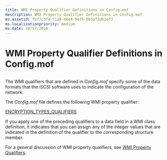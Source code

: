 ```yaml
---
title: WMI Property Qualifier Definitions in Config.mof
description: WMI Property Qualifier Definitions in Config.mof
ms.assetid: f277c3f4-f1a8-48e4-9ef5-9b5af2db2ef3
ms.localizationpriority: medium
ms.date: 10/17/2018
---
```


# WMI Property Qualifier Definitions in Config.mof


## <span id="ddk_wmi_property_qualifier_definitions_in_config_mof_kr"></span><span id="DDK_WMI_PROPERTY_QUALIFIER_DEFINITIONS_IN_CONFIG_MOF_KR"></span>


The WMI qualifiers that are defined in *Config.mof* specify some of the data formats that the iSCSI software uses to indicate the configuration of the network.

The *Config.mof* file defines the following WMI property qualifier:

[ENCRYPTION\_TYPES\_QUALIFIERS](encryption-types-qualifiers.md)

If you apply one of the preceding qualifiers to a data field in a WMI class definition, it indicates that you can assign any of the integer values that are indicated in the definition of the qualifier to the corresponding structure member.

For a general discussion of WMI property qualifiers, see [WMI Property Qualifiers](../kernel/wmi-property-qualifiers.md).

 

